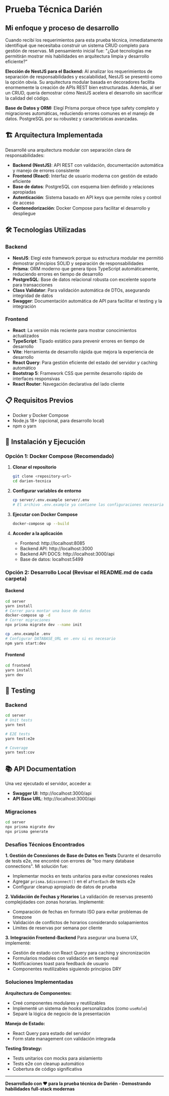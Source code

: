 # Prueba Técnica Darién

## Mi enfoque y proceso de desarrollo

Cuando recibí los requerimientos para esta prueba técnica, inmediatamente identifiqué que necesitaba construir un sistema CRUD completo para gestión de reservas. Mi pensamiento inicial fue: "¿Qué tecnologías me permitirán mostrar mis habilidades en arquitectura limpia y desarrollo eficiente?"

**Elección de NestJS para el Backend:**
Al analizar los requerimientos de separación de responsabilidades y escalabilidad, NestJS se presentó como la opción obvia. Su arquitectura modular basada en decoradores facilita enormemente la creación de APIs REST bien estructuradas. Además, al ser un CRUD, quería demostrar cómo NestJS acelera el desarrollo sin sacrificar la calidad del código.

**Base de Datos y ORM:**
Elegí Prisma porque ofrece type safety completo y migraciones automáticas, reduciendo errores comunes en el manejo de datos. PostgreSQL por su robustez y características avanzadas.

## 🏗️ Arquitectura Implementada

Desarrollé una arquitectura modular con separación clara de responsabilidades:

- **Backend (NestJS)**: API REST con validación, documentación automática y manejo de errores consistente
- **Frontend (React)**: Interfaz de usuario moderna con gestión de estado eficiente
- **Base de datos**: PostgreSQL con esquema bien definido y relaciones apropiadas
- **Autenticación**: Sistema basado en API keys que permite roles y control de acceso
- **Contenedorización**: Docker Compose para facilitar el desarrollo y despliegue

## 🛠️ Tecnologías Utilizadas

### Backend
- **NestJS**: Elegí este framework porque su estructura modular me permitió demostrar principios SOLID y separación de responsabilidades
- **Prisma**: ORM moderno que genera tipos TypeScript automáticamente, reduciendo errores en tiempo de desarrollo
- **PostgreSQL**: Base de datos relacional robusta con excelente soporte para transacciones
- **Class Validator**: Para validación automática de DTOs, asegurando integridad de datos
- **Swagger**: Documentación automática de API para facilitar el testing y la integración

### Frontend
- **React**: La versión más reciente para mostrar conocimientos actualizados
- **TypeScript**: Tipado estático para prevenir errores en tiempo de desarrollo
- **Vite**: Herramienta de desarrollo rápida que mejora la experiencia de desarrollo
- **React Query**: Para gestión eficiente del estado del servidor y caching automático
- **Bootstrap 5**: Framework CSS que permite desarrollo rápido de interfaces responsivas
- **React Router**: Navegación declarativa del lado cliente

## 📋 Requisitos Previos

- Docker y Docker Compose
- Node.js 18+ (opcional, para desarrollo local)
- npm o yarn

## 🚀 Instalación y Ejecución

### Opción 1: Docker Compose (Recomendado)

1. **Clonar el repositorio**
   ```bash
   git clone <repository-url>
   cd darien-tecnica
   ```

2. **Configurar variables de entorno**
   ```bash
   cp server/.env.example server/.env
   # El archivo .env.example ya contiene las configuraciones necesarias
   ```

3. **Ejecutar con Docker Compose**
   ```bash
   docker-compose up --build
   ```

4. **Acceder a la aplicación**
   - Frontend: http://localhost:8085
   - Backend API: http://localhost:3000
   - Backend API DOCS: http://localhost:3000/api
   - Base de datos: localhost:5499

### Opción 2: Desarrollo Local (Revisar el README.md de cada carpeta)

#### Backend
```bash
cd server
yarn install
# Correr para montar una base de datos
docker-compose up -d
# Correr migraciones
npx prisma migrate dev --name init

cp .env.example .env
# Configurar DATABASE_URL en .env si es necesario
npm yarn start:dev
```

#### Frontend
```bash
cd frontend
yarn install
yarn dev
```

## 🧪 Testing

### Backend
```bash
cd server
# Unit tests
yarn test

# E2E tests
yarn test:e2e

# Coverage
yarn test:cov
```

## 📚 API Documentation

Una vez ejecutado el servidor, acceder a:
- **Swagger UI**: http://localhost:3000/api
- **API Base URL**: http://localhost:3000/api


### Migraciones
```bash
cd server
npx prisma migrate dev
npx prisma generate
```

### Desafíos Técnicos Encontrados

**1. Gestión de Conexiones de Base de Datos en Tests**
Durante el desarrollo de tests e2e, me encontré con errores de "too many database connections". Mi solución fue:
- Implementar mocks en tests unitarios para evitar conexiones reales
- Agregar `prisma.$disconnect()` en el `afterEach` de tests e2e
- Configurar cleanup apropiado de datos de prueba

**2. Validación de Fechas y Horarios**
La validación de reservas presentó complejidades con zonas horarias. Implementé:
- Comparación de fechas en formato ISO para evitar problemas de timezone
- Validación de conflictos de horarios considerando solapamientos
- Límites de reservas por semana por cliente

**3. Integración Frontend-Backend**
Para asegurar una buena UX, implementé:
- Gestión de estado con React Query para caching y sincronización
- Formularios modales con validación en tiempo real
- Notificaciones toast para feedback de usuario
- Componentes reutilizables siguiendo principios DRY

### Soluciones Implementadas

**Arquitectura de Componentes:**
- Creé componentes modulares y reutilizables
- Implementé un sistema de hooks personalizados (como `useRole`)
- Separé la lógica de negocio de la presentación

**Manejo de Estado:**
- React Query para estado del servidor
- Form state management con validación integrada

**Testing Strategy:**
- Tests unitarios con mocks para aislamiento
- Tests e2e con cleanup automático
- Cobertura de código significativa

---

**Desarrollado con ❤️ para la prueba técnica de Darién - Demostrando habilidades full-stack modernas**
